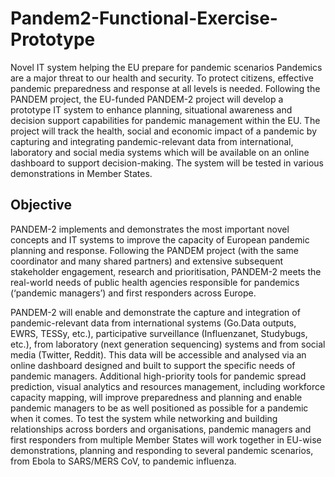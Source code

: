 # Pandem2-Functional-Exercise-Prototype

Novel IT system helping the EU prepare for pandemic scenarios
Pandemics are a major threat to our health and security. To protect citizens, effective pandemic preparedness and response at all levels is needed. Following the PANDEM project, the EU-funded PANDEM-2 project will develop a prototype IT system to enhance planning, situational awareness and decision support capabilities for pandemic management within the EU. The project will track the health, social and economic impact of a pandemic by capturing and integrating pandemic-relevant data from international, laboratory and social media systems which will be available on an online dashboard to support decision-making. The system will be tested in various demonstrations in Member States.
## Objective
PANDEM-2 implements and demonstrates the most important novel concepts and IT systems to improve the capacity of European pandemic planning and response. Following the PANDEM project (with the same coordinator and many shared partners) and extensive subsequent stakeholder engagement, research and prioritisation, PANDEM-2 meets the real-world needs of public health agencies responsible for pandemics (‘pandemic managers’) and first responders across Europe.

PANDEM-2 will enable and demonstrate the capture and integration of pandemic-relevant data from international systems (Go.Data outputs, EWRS, TESSy, etc.), participative surveillance (Influenzanet, Studybugs, etc.), from laboratory (next generation sequencing) systems and from social media (Twitter, Reddit). This data will be accessible and analysed via an online dashboard designed and built to support the specific needs of pandemic managers. Additional high-priority tools for pandemic spread prediction, visual analytics and resources management, including workforce capacity mapping, will improve preparedness and planning and enable pandemic managers to be as well positioned as possible for a pandemic when it comes.
To test the system while networking and building relationships across borders and organisations, pandemic managers and first responders from multiple Member States will work together in EU-wise demonstrations, planning and responding to several pandemic scenarios, from Ebola to SARS/MERS CoV, to pandemic influenza.